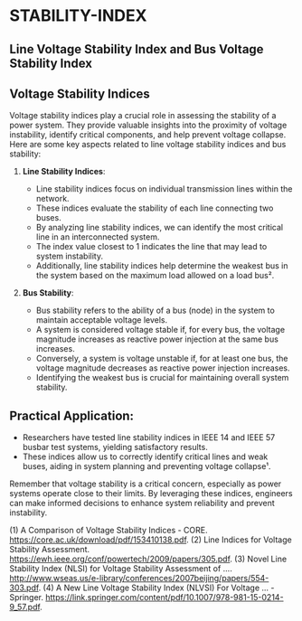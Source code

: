 # STABILITY-INDEX
## Line Voltage Stability Index and Bus Voltage Stability Index



## Voltage Stability Indices

Voltage stability indices play a crucial role in assessing the stability of a power system. They provide valuable insights into the proximity of voltage instability, identify critical components, and help prevent voltage collapse. Here are some key aspects related to line voltage stability indices and bus stability:

1. **Line Stability Indices**:
   - Line stability indices focus on individual transmission lines within the network.
   - These indices evaluate the stability of each line connecting two buses.
   - By analyzing line stability indices, we can identify the most critical line in an interconnected system.
   - The index value closest to 1 indicates the line that may lead to system instability.
   - Additionally, line stability indices help determine the weakest bus in the system based on the maximum load allowed on a load bus².

2. **Bus Stability**:
   - Bus stability refers to the ability of a bus (node) in the system to maintain acceptable voltage levels.
   - A system is considered voltage stable if, for every bus, the voltage magnitude increases as reactive power injection at the same bus increases.
   - Conversely, a system is voltage unstable if, for at least one bus, the voltage magnitude decreases as reactive power injection increases.
   - Identifying the weakest bus is crucial for maintaining overall system stability.

## Practical Application:
- Researchers have tested line stability indices in IEEE 14 and IEEE 57 busbar test systems, yielding satisfactory results.
- These indices allow us to correctly identify critical lines and weak buses, aiding in system planning and preventing voltage collapse¹.

Remember that voltage stability is a critical concern, especially as power systems operate close to their limits. By leveraging these indices, engineers can make informed decisions to enhance system reliability and prevent instability.




[1]: https://core.ac.uk/download/pdf/153410138.pdf
[2]: https://core.ac.uk/download/pdf/153410138.pdf


(1) A Comparison of Voltage Stability Indices - CORE. https://core.ac.uk/download/pdf/153410138.pdf.
(2) Line Indices for Voltage Stability Assessment. https://ewh.ieee.org/conf/powertech/2009/papers/305.pdf.
(3) Novel Line Stability Index (NLSI) for Voltage Stability Assessment of .... http://www.wseas.us/e-library/conferences/2007beijing/papers/554-303.pdf.
(4) A New Line Voltage Stability Index (NLVSI) For Voltage ... - Springer. https://link.springer.com/content/pdf/10.1007/978-981-15-0214-9_57.pdf.
